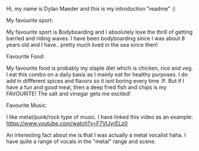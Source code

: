 Hi, my name is Dylan Maeder and this is my introduction "readme" :)

My favourite sport:

My favourite sport is Bodyboarding and I absolutely love the thrill of getting barrled and riding waves.
I have been bodyboarding since I was about 8 years old and I have.. pretty much lived in the sea since then!

Favourite Food:

My favourite food is probably my staple diet which is chicken, rice and veg. I eat this combo on a daily basis as I mainly eat for healthy purposes. I do add in diffferent spices and flavors so it isnt boring every time :P.
But if I have a fun and good meal, then a deep fried fish and chips is my FAVOURITE! The salt and vinegar gets me excited!

Favourite Music:

I like metal/punk/rock type of music. 
I have linked this video as an example:
https://www.youtube.com/watch?v=F7VlJyrELz0

An interesting fact about me is that I was actually a metal vocalist haha. I have quite a range of vocals in the "metal" range and scene.
